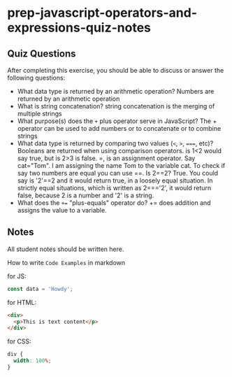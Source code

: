 # prep-javascript-operators-and-expressions-quiz-notes

## Quiz Questions

After completing this exercise, you should be able to discuss or answer the following questions:

- What data type is returned by an arithmetic operation?
  Numbers are returned by an arithmetic operation
- What is string concatenation?
  string concatenation is the merging of multiple strings
- What purpose(s) does the `+` plus operator serve in JavaScript?
  The + operator can be used to add numbers or to concatenate or to combine strings
- What data type is returned by comparing two values (`<`, `>`, `===`, etc)?
  Booleans are returned when using comparison operators. is 1<2 would say true, but is 2>3 is false. =, is an assignment operator. Say cat="Tom". I am assigning the name Tom to the variable cat. To check if say two numbers are equal you can use ==. Is 2==2? True. You could say is '2'==2 and it would return true, in a loosely equal situation. In strictly equal situations, which is written as 2==='2', it would return false, because 2 is a number and '2' is a string.
- What does the `+=` "plus-equals" operator do?
  += does addition and assigns the value to a variable.

## Notes

All student notes should be written here.

How to write `Code Examples` in markdown

for JS:

```javascript
const data = 'Howdy';
```

for HTML:

```html
<div>
  <p>This is text content</p>
</div>
```

for CSS:

```css
div {
  width: 100%;
}
```
